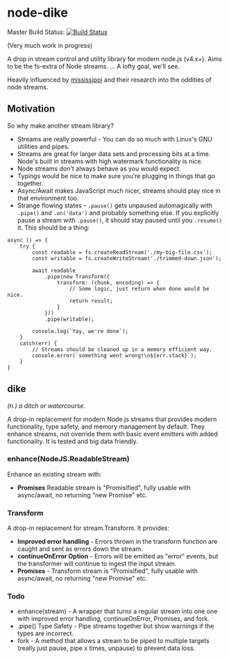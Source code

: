 # node-dike

Master Build Status: [![Build Status](https://travis-ci.org/four43/node-dike.svg?branch=master)](https://travis-ci.org/four43/node-dike)

(Very much work in progress)

A drop in stream control and utility library for modern node.js (v4.x+). Aims to be the fs-extra of Node streams. ... A lofty goal, we'll see.

Heavily influenced by [mississippi](https://github.com/maxogden/mississippi) and their research into the oddities of node streams.

## Motivation

So why make another stream library?

* Streams are really powerful - You can do so much with Linux's GNU utilities and pipes.
* Streams are great for larger data sets and processing bits at a time. Node's built in streams with high watermark functionality is nice.
* Node streams don't always behave as you would expect.
* Typings would be nice to make sure you're plugging in things that go together.
* Async/Await makes JavaScript much nicer, streams should play nice in that environment too.
* Strange flowing states - `.pause()` gets unpaused automagically with `.pipe()` and `.on('data')` and probably something else. If you explicitly pause a stream with `.pause()`, it should stay paused until you `.resume()` it.
This should be a thing:
```ecmascript 6
async () => {
	try {
		const readable = fs.createReadStream('./my-big-file.csv');
		const writable = fs.createWriteStream('./trimmed-down.json');
		
		await readable
			.pipe(new Transform({
				transform: (chunk, encoding) => {
					// Some logic, just return when done would be nice.
					return result;
				}
			}))
			.pipe(writable);
		
		console.log(`Yay, we're done`);
	}
	catch(err) {
		// Streams should be cleaned up in a memory efficient way.
		console.error(`something went wrong!\n${err.stack}`);
	}
}
```

## dike 
_(n.) a ditch or watercourse._

A drop-in replacement for modern Node.js streams that provides modern functionality, type safety, and memory management by default. They enhance streams, not override them with basic event emitters with added functionality. It is tested and big data friendly.


### enhance(NodeJS.ReadableStream)

Enhance an existing stream with:

* **Promises** Readable stream is "Promisified", fully usable with async/await, no returning "new Promise" etc. 

### Transform

A drop-in replacement for stream.Transform. It provides:

* **Improved error handling** - Errors thrown in the transform function are caught and sent as errors down the stream.
* **continueOnError Option** - Errors will be emitted as "error" events, but the transformer will continue to ingest the input stream.
* **Promises** - Transform stream is "Promisified", fully usable with async/await, no returning "new Promise" etc. 

### Todo

* enhance(stream) - A wrapper that turns a regular stream into one one with improved error handling, continueOnError, Promises, and fork.
* .pipe() Type Safety - Pipe streams together but show warnings if the types are incorrect.
* fork - A method that allows a stream to be piped to multiple targets (really just pause, pipe x times, unpause) to prevent data loss.
